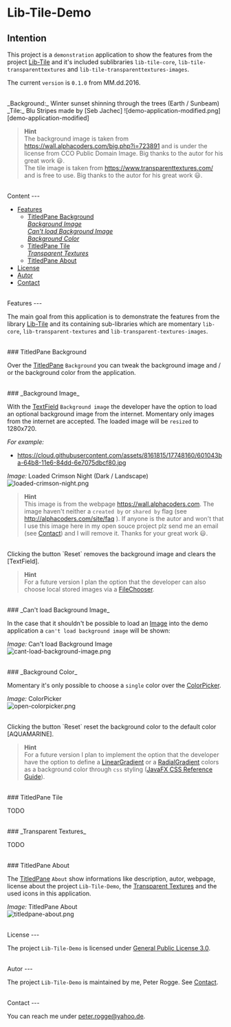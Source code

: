 Lib-Tile-Demo
===



Intention
---

This project is a `demonstration` application to show the features from the 
project [Lib-Tile] and it's included sublibraries `lib-tile-core`, 
`lib-tile-transparenttextures` and `lib-tile-transparenttextures-images`.

The current `version` is `0.1.0` from MM.dd.2016.

<br />
_Background:_ Winter sunset shinning through the trees &#040;Earth / Sunbeam&#041;  
_Tile:_ Blu Stripes made by [Seb Jachec]  
![demo-application-modified.png][demo-application-modified]

> __Hint__  
> The background image is taken from https://wall.alphacoders.com/big.php?i=723891 
> and is under the license from CCO Public Domain Image. Big thanks to the autor for 
> his great work :smiley:.  
> The tile image is taken from https://www.transparenttextures.com/ and is free 
> to use. Big thanks to the autor for his great work :smiley:.  



<br />
Content
---

* [Features](#Features)
    - [TitledPane Background](#TiPaBa)  
      [_Background Image_](#BaIm)  
      [_Can't load Background Image_](#CaLoBaIm)  
      [_Background Color_](#BaCo)
    - [TitledPane Tile](#TiPaTi)  
      [_Transparent Textures_](#TrTe)
    - [TitledPane About](#TiPaAb)
* [License](#License)
* [Autor](#Autor)
* [Contact](#Contact)



<br />
Features<a name="Features" />
---

The main goal from this application is to demonstrate the features from the 
library [Lib-Tile] and its containing sub-libraries which are momentary 
`lib-core`, `lib-transparent-textures` and `lib-transparent-textures-images`.


<br />
### TitledPane Background<a name="TiPaBa" />

Over the [TitledPane] `Background` you can tweak the background image and / or 
the background color from the application.


<br />
### _Background Image_<a name="BaIm" />

With the [TextField] `Background image` the developer have the option to load 
an optional background image from the internet. Momentary only images from the 
internet are accepted. The loaded image will be `resized` to 1280x720.

_For example:_  
* https://cloud.githubusercontent.com/assets/8161815/17748160/601043ba-64b8-11e6-84dd-6e7075dbcf80.jpg

_Image:_ Loaded Crimson Night &#040;Dark / Landscape&#041;  
![loaded-crimson-night.png][loaded-crimson-night]

> __Hint__  
> This image is from the webpage https://wall.alphacoders.com. The image haven't 
> neither a `created by` or `shared by` flag &#040;see http://alphacoders.com/site/faq &#041;. 
> If anyone is the autor and won't that I use this image here in my open souce 
> project plz send me an email &#040;see [Contact](#Contact)&#041; and I will 
> remove it. Thanks for your great work :smiley:.

<br />
Clicking the button `Reset` removes the background image and clears the [TextField].

> __Hint__  
> For a future version I plan the option that the developer can also choose local 
> stored images via a [FileChooser].

<br />
### _Can't load Background Image_<a name="CaLoBaIm" />

In the case that it shouldn't be possible to load an [Image] into the demo 
application a `can't load background image` will be shown:

_Image:_ Can't load Background Image  
![cant-load-background-image.png][cant-load-background-image]

<br />
### _Background Color_<a name="BaCo" />

Momentary it's only possible to choose a `single` color over the [ColorPicker].

_Image:_ ColorPicker  
![open-colorpicker.png][open-colorpicker]

<br />
Clicking the button `Reset` reset the background color to the default color 
[AQUAMARINE].

> __Hint__  
> For a future version I plan to implement the option that the developer have the 
> option to define a [LinearGradient] or a [RadialGradient] colors as a 
> background color through `css` styling &#040;[JavaFX CSS Reference Guide]&#041;.


<br />
### TitledPane Tile<a name="TiPaTi" />

TODO


<br />
### _Transparent Textures_<a name="TrTe" />

TODO


<br />
### TitledPane About<a name="TiPaAb" />

The [TitledPane] `About` show informations like description, autor, webpage, 
license about the project `Lib-Tile-Demo`, the [Transparent Textures] and the 
used icons in this application.

_Image:_ TitledPane About  
![titledpane-about.png][titledpane-about]



<br />
License<a name="License" />
---

The project `Lib-Tile-Demo` is licensed under [General Public License 3.0].



<br />
Autor<a name="Autor" />
---

The project `Lib-Tile-Demo` is maintained by me, Peter Rogge. See [Contact](#Contact).



<br />
Contact<a name="Contact" />
---

You can reach me under <peter.rogge@yahoo.de>.



[//]: # (Images)
[cant-load-background-image]:https://cloud.githubusercontent.com/assets/8161815/17814287/75c4604c-662f-11e6-8343-1f3aa844c5e6.png
[demo-application-default]:https://cloud.githubusercontent.com/assets/8161815/17342760/efe5803c-58fa-11e6-905b-f8a0d8ff856d.png
[demo-application-modified]:https://cloud.githubusercontent.com/assets/8161815/17342882/78c98ad8-58fb-11e6-8187-cd23bf50e3fd.jpg
[loaded-crimson-night]:https://cloud.githubusercontent.com/assets/8161815/17816075/99caeba2-6637-11e6-9b2e-b45dfe86057c.png
[open-colorpicker]:https://cloud.githubusercontent.com/assets/8161815/17674878/b3718380-6327-11e6-868f-7a7d5292031b.png
[titledpane-about]:https://cloud.githubusercontent.com/assets/8161815/17784549/377271a6-657d-11e6-85f1-7805c5bcd749.png



[//]: # (Links)
[AQUAMARINE]:https://docs.oracle.com/javase/8/javafx/api/javafx/scene/paint/Color.html#AQUAMARINE
[ColorPicker]:https://docs.oracle.com/javase/8/javafx/api/javafx/scene/control/ColorPicker.html
[FileChooser]:https://docs.oracle.com/javase/8/javafx/api/javafx/stage/FileChooser.html
[General Public License 3.0]:http://www.gnu.org/licenses/gpl-3.0.en.html
[Image]:https://docs.oracle.com/javase/8/javafx/api/javafx/scene/image/Image.html
[JavaFX CSS Reference Guide]:https://docs.oracle.com/javase/8/javafx/api/javafx/scene/doc-files/cssref.html
[Lib-Tile]:https://github.com/Naoghuman/lib-tile
[LinearGradient]:https://docs.oracle.com/javase/8/javafx/api/javafx/scene/paint/LinearGradient.html
[RadialGradient]:https://docs.oracle.com/javase/8/javafx/api/javafx/scene/paint/RadialGradient.html
[Seb Jachec]:http://twitter.com/iamsebj
[TextField]:https://docs.oracle.com/javase/8/javafx/api/javafx/scene/control/TextField.html
[TitledPane]:https://docs.oracle.com/javase/8/javafx/api/javafx/scene/control/TitledPane.html
[Transparent Textures]:https://www.transparenttextures.com/
